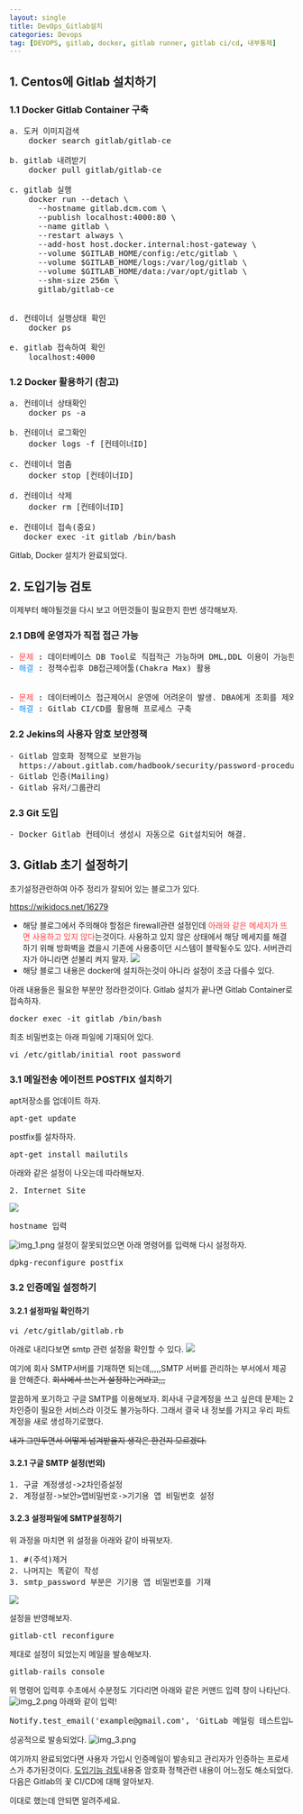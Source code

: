 ```yaml
---
layout: single
title: DevOps_Gitlab설치
categories: Devops
tag: [DEVOPS, gitlab, docker, gitlab runner, gitlab ci/cd, 내부통제]
---
```



## 1. Centos에 Gitlab 설치하기
### 1.1 Docker Gitlab Container 구축
<pre>
a. 도커 이미지검색
    docker search gitlab/gitlab-ce

b. gitlab 내려받기
    docker pull gitlab/gitlab-ce

c. gitlab 실행
    docker run --detach \
      --hostname gitlab.dcm.com \
      --publish localhost:4000:80 \
      --name gitlab \
      --restart always \
      --add-host host.docker.internal:host-gateway \
      --volume $GITLAB_HOME/config:/etc/gitlab \
      --volume $GITLAB_HOME/logs:/var/log/gitlab \
      --volume $GITLAB_HOME/data:/var/opt/gitlab \
      --shm-size 256m \
      gitlab/gitlab-ce


d. 컨테이너 실행상태 확인
    docker ps

e. gitlab 접속하여 확인
    localhost:4000
</pre>

### 1.2 Docker 활용하기 (참고)
<pre>
a. 컨테이너 상태확인
    docker ps -a

b. 컨테이너 로그확인
    docker logs -f [컨테이너ID]

c. 컨테이너 멈춤
    docker stop [컨테이너ID]

d. 컨테이너 삭제
    docker rm [컨테이너ID]

e. 컨테이너 접속(중요)
   docker exec -it gitlab /bin/bash 
</pre>

Gitlab, Docker 설치가 완료되었다. 

## 2. 도입기능 검토
이제부터 해야될것을 다시 보고 어떤것들이 필요한지 한번 생각해보자.
### 2.1 DB에 운영자가 직접 접근 가능
<pre>
- <span style="color:#ff3d3d">문제</span> : 데이터베이스 DB Tool로 직접적근 가능하며 DML,DDL 이용이 가능한상황
- <span style="color:#1691fb">해결</span> : 정책수립후 DB접근제어툴(Chakra Max) 활용
    

- <span style="color:#ff3d3d">문제</span> : 데이터베이스 접근제어시 운영에 어려운이 발생. DBA에게 조회를 제외한 모든 내용을 정리하여 실행을 요청해야하나 수동으로 해야해서 불필요한 리소스 과투입이 예상됨.
- <span style="color:#1691fb">해결</span> : Gitlab CI/CD를 활용해 프로세스 구축 
</pre>

### 2.2 Jekins의 사용자 암호 보안정책
<pre>
- Gitlab 암호화 정책으로 보완가능
  https://about.gitlab.com/hadbook/security/password-procedure.html
- Gitlab 인증(Mailing)
- Gitlab 유저/그룹관리
</pre>
### 2.3 Git 도입
<pre>
- Docker Gitlab 컨테이너 생성시 자동으로 Git설치되어 해결.
</pre>


## 3. Gitlab 초기 설정하기
초기설정관련하여 아주 정리가 잘되어 있는 블로그가 있다.

https://wikidocs.net/16279

* 해당 블로그에서 주의해야 할점은 firewall관련 설정인데 <span style="color:#ff3d3d">아래와 같은 메세지가 뜨면 사용하고 있지 않다</span>는것이다. 
사용하고 있지 않은 상태에서 해당 메세지를 해결하기 위해 방화벽을 켰을시 기존에 사용중이던 시스템이 블락될수도 있다. 서버관리자가 아니라면 섣불리 켜지 말자.
![](../images/devops/firewall.png)
* 해당 블로그 내용은 docker에 설치하는것이 아니라 설정이 조금 다를수 있다.

아래 내용들은 필요한 부분만 정라한것이다.
Gitlab 설치가 끝나면 Gitlab Container로 접속하자.

<pre>
docker exec -it gitlab /bin/bash
</pre>

최초 비밀번호는 아래 파일에 기재되어 있다.
<pre>
vi /etc/gitlab/initial_root_password
</pre>


### 3.1 메일전송 에이전트 POSTFIX 설치하기
apt저장소를 업데이트 하자.
<pre>
apt-get update
</pre>

postfix를 설차하자.
<pre>
apt-get install mailutils
</pre>

아래와 같은 설정이 나오는데 따라해보자.
<pre>
2. Internet Site 
</pre>
![](../images/devops/img.png)

<pre>
hostname 입력 
</pre>
![img_1.png](../images/devops/img_1.png)
설정이 잘못되었으면 아래 명령어를 입력해 다시 설정하자.
<pre>
dpkg-reconfigure postfix
</pre>

### 3.2 인증메일 설정하기
#### 3.2.1 설정파일 확인하기
<pre>
vi /etc/gitlab/gitlab.rb
</pre>

아래로 내리다보면 smtp 관련 설정을 확인할 수 있다.
![](../images/devops/gitlab_smtp.png)

여기에 회사 SMTP서버를 기재하면 되는데,,,,,SMTP 서버를 관리하는 부서에서 제공을 안해준다.
~~회사에서 쓰는거 설정하는거라고,,,~~

깔끔하게 포기하고 구글 SMTP를 이용해보자.
회사내 구글계정을 쓰고 싶은데 문제는 2차인증이 필요한 서비스라 이것도 불가능하다.
그래서 결국 내 정보를 가지고 우리 파트 계정을 새로 생성하기로했다.

~~내가 그만두면서 어떻게 넘겨받을지 생각은 한건지 모르겠다.~~


#### 3.2.1 구글 SMTP 설정(번외)
<pre>
1. 구글 계정생성->2차인증설정
2. 계정설정->보안>앱비밀번호->기기용 앱 비밀번호 설정
</pre>


#### 3.2.3 설정파일에 SMTP설정하기
위 과정을 마치면 위 설정을 아래와 같이 바꿔보자.
<pre>
1. #(주석)제거
2. 나머지는 똑같이 작성
3. smtp_password 부분은 기기용 앱 비밀번호를 기재
</pre>
![](../images/devops/gitlab_smtp_set.png)

설정을 반영해보자.
<pre>
gitlab-ctl reconfigure
</pre>

제대로 설정이 되었는지 메일을 발송해보자.
<pre>
gitlab-rails console
</pre>
위 명령어 입력후 수초에서 수분정도 기다리면 아래와 같은 커맨드 입력 창이 나타난다.
![img_2.png](../images/devops/img_2.png)
아래와 같이 입력!
<pre>
Notify.test_email('example@gmail.com', 'GitLab 메일링 테스트입니다', 'GitLab SMTP를 수정하였기에 메일링 테스트를 진행합니다.').deliver_now
</pre>
성공적으로 발송되었다.
![img_3.png](../images/devops/img_3.png)

여기까지 완료되었다면 사용자 가입시 인증메일이 발송되고 관리자가 인증하는 프로세스가 추가된것이다.
[도입기능 검토](##-2.-도입기능-검토)내용중 암호화 정책관련 내용이 어느정도 해소되었다.
다음은 Gitlab의 꽃 CI/CD에 대해 알아보자.

이대로 했는데 안되면 알려주세요.